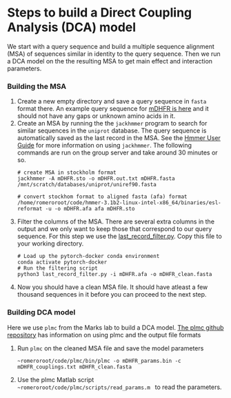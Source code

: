 # Steps to build a Direct Coupling Analysis (DCA) model

We start with a query sequence and build a multiple sequence alignment (MSA) of sequences similar in identity to the query sequence. 
Then we run a DCA model on the the resulting MSA to get main effect and interaction parameters. 


### Building the MSA
1. Create a new empty directory and save a query sequence in `fasta` format there. 
An example query sequence for [mDHFR is here](mDHFR.fasta) and it should not have any gaps or unknown amino acids in it. 
1. Create an MSA by running the the `jackhmmer` program to search for similar sequences in the `uniprot` database. 
The query sequence is automatically saved as the last record in the MSA. 
See the [Hmmer User Guide](http://eddylab.org/software/hmmer/Userguide.pdf) for more information on using `jackhmmer`.
The following commands are run on the group server and take around 30 minutes or so. 
   ```shell
   # create MSA in stockholm format
   jackhmmer -A mDHFR.sto -o mDHFR.out.txt mDHFR.fasta /mnt/scratch/databases/uniprot/uniref90.fasta
   
   # convert stockhom format to aligned fasta (afa) format
   /home/romeroroot/code/hmmer-3.1b2-linux-intel-x86_64/binaries/esl-reformat -u -o mDHFR.afa afa mDHFR.sto 
   ```
1. Filter the columns of the MSA. There are several extra columns in the output and we only want to keep those that correspond to our query sequence. 
For this step we use the [last_record_filter.py](../source/make_dataset/last_record_filter.py). Copy this file to your working directory.  
   ```shell
   # Load up the pytorch-docker conda environment
   conda activate pytorch-docker
   # Run the filtering script
   python3 last_record_filter.py -i mDHFR.afa -o mDHFR_clean.fasta 
   ```
1. Now you should have a clean MSA file. It should have atleast a few thousand sequences in it before you can proceed to the next step.
   
### Building DCA model
Here we use `plmc` from the Marks lab to build a DCA model. 
[The plmc github repository](https://github.com/debbiemarkslab/plmc) has information on using plmc and the output file formats  
1. Run `plmc` on the cleaned MSA file and save the model parameters
   ```shell
   ~romeroroot/code/plmc/bin/plmc -o mDHFR_params.bin -c mDHFR_couplings.txt mDHFR_clean.fasta
   ```
2. Use the plmc Matlab script `~romeroroot/code/plmc/scripts/read_params.m ` to read the parameters. 
